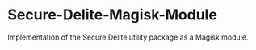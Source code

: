 # Secure-Delite-Magisk-Module
Implementation of the Secure Delite utility package as a Magisk module.
